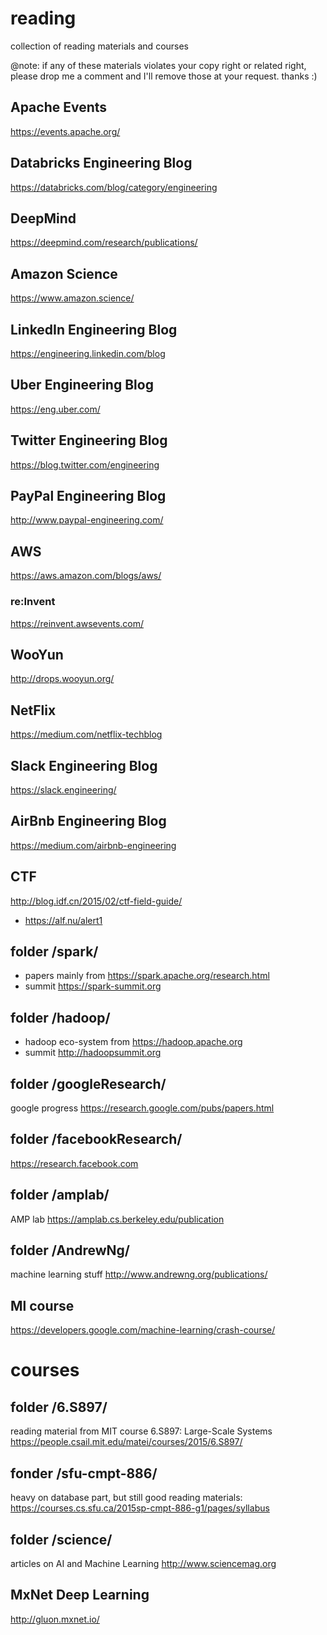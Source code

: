# reading
collection of reading materials and courses

@note: if any of these materials violates your copy right or related right, please drop me a comment and I'll remove those at your request. thanks :)

## Apache Events
https://events.apache.org/

## Databricks Engineering Blog
https://databricks.com/blog/category/engineering

## DeepMind
https://deepmind.com/research/publications/

## Amazon Science
https://www.amazon.science/

## LinkedIn Engineering Blog
https://engineering.linkedin.com/blog

## Uber Engineering Blog
https://eng.uber.com/

## Twitter Engineering Blog
https://blog.twitter.com/engineering

## PayPal Engineering Blog
http://www.paypal-engineering.com/

## AWS 
https://aws.amazon.com/blogs/aws/
### re:Invent
https://reinvent.awsevents.com/

## WooYun
http://drops.wooyun.org/

## NetFlix
https://medium.com/netflix-techblog

## Slack Engineering Blog
https://slack.engineering/

## AirBnb Engineering Blog
https://medium.com/airbnb-engineering

## CTF
http://blog.idf.cn/2015/02/ctf-field-guide/
* https://alf.nu/alert1

## folder /spark/
* papers mainly from https://spark.apache.org/research.html
* summit https://spark-summit.org

## folder /hadoop/
* hadoop eco-system from https://hadoop.apache.org
* summit http://hadoopsummit.org

## folder /googleResearch/
google progress https://research.google.com/pubs/papers.html

## folder /facebookResearch/
https://research.facebook.com

## folder /amplab/
AMP lab https://amplab.cs.berkeley.edu/publication

## folder /AndrewNg/
machine learning stuff http://www.andrewng.org/publications/

## Ml course
https://developers.google.com/machine-learning/crash-course/

# courses
## folder /6.S897/
reading material from MIT course 6.S897: Large-Scale Systems https://people.csail.mit.edu/matei/courses/2015/6.S897/

## fonder /sfu-cmpt-886/
heavy on database part, but still good reading materials: https://courses.cs.sfu.ca/2015sp-cmpt-886-g1/pages/syllabus

## folder /science/
articles on AI and Machine Learning http://www.sciencemag.org

## MxNet Deep Learning
http://gluon.mxnet.io/
